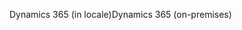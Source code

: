 <span data-ttu-id="fb73a-101">Dynamics 365 (in locale)</span><span class="sxs-lookup"><span data-stu-id="fb73a-101">Dynamics 365 (on-premises)</span></span>